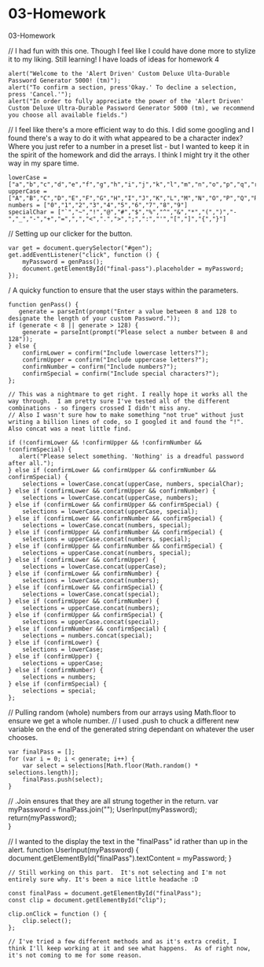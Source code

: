 # 03-Homework
03-Homework


// I had fun with this one.  Though I feel like I could have done more to stylize it to my liking.  Still learning! I have loads of ideas for homework 4

    alert("Welcome to the 'Alert Driven' Custom Deluxe Ulta-Durable Password Generator 5000! (tm)");
    alert("To confirm a section, press'Okay.' To decline a selection, press 'Cancel.'");
    alert("In order to fully appreciate the power of the 'Alert Driven' Custom Deluxe Ultra-Durable Password Generator 5000 (tm), we recommend you choose all available fields.")

// I feel like there's a more efficient way to do this. I did some googling and I found there's a way to do it with what appeared to be a character index? Where you just refer to a number in a preset list - but I wanted to keep it in the spirit of the homework and did the arrays. I think I might try it the other way in my spare time.

    lowerCase = ["a","b","c","d","e","f","g","h","i","j","k","l","m","n","o","p","q","r","s","t","u","v","w","x","y","z"]
    upperCase = ["A","B","C","D","E","F","G","H","I","J","K","L","M","N","O","P","Q","R","S","T","U","V","W","X","Y","Z"]
    numbers = ["0","1","2","3","4","5","6","7","8","9"]
    specialChar = ["`","~","!","@","#","$","%","^","&","*","(",")","-","_","-","+","=",",","<",".",">",";",":","'","[","]","{","}"]

// Setting up our clicker for the button.

    var get = document.querySelector("#gen");
    get.addEventListener("click", function () {
        myPassword = genPass();
        document.getElementById("final-pass").placeholder = myPassword;
    });

/ A quicky function to ensure that the user stays within the parameters.

    function genPass() {
       generate = parseInt(prompt("Enter a value between 8 and 128 to designate the length of your custom Password."));
    if (generate < 8 || generate > 128) {
        generate = parseInt(prompt("Please select a number between 8 and 128"));
    } else {
        confirmLower = confirm("Include lowercase letters?");
        confirmUpper = confirm("Include uppercase letters?");
        confirmNumber = confirm("Include numbers?");
        confirmSpecial = confirm("Include special characters?");        
    };
    
    // This was a nightmare to get right. I really hope it works all the way through.  I am pretty sure I've tested all of the different combinations - so fingers crossed I didn't miss any.  
    // Also I wasn't sure how to make something "not true" without just writing a billion lines of code, so I googled it and found the "!". Also concat was a neat little find.
       
    if (!confirmLower && !confirmUpper && !confirmNumber && !confirmSpecial) {
       alert("Please select something. 'Nothing' is a dreadful password after all.");
    } else if (confirmLower && confirmUpper && confirmNumber && confirmSpecial) {
        selections = lowerCase.concat(upperCase, numbers, specialChar);
    } else if (confirmLower && confirmUpper && confirmNumber) {
        selections = lowerCase.concat(upperCase, numbers);
    } else if (confirmLower && confirmUpper && confirmSpecial) {
        selections = lowerCase.concat(upperCase, special);
    } else if (confirmLower && confirmNumber && confirmSpecial) {
        selections = lowerCase.concat(numbers, special);
    } else if (confirmUpper && confirmNumber && confirmSpecial) {
        selections = upperCase.concat(numbers, special);
    } else if (confirmUpper && confirmNumber && confirmSpecial) {
        selections = upperCase.concat(numbers, special);
    } else if (confirmLower && confirmUpper) {
        selections = lowerCase.concat(upperCase);
    } else if (confirmLower && confirmNumber) {
        selections = lowerCase.concat(numbers);
    } else if (confirmLower && confirmSpecial) {
        selections = lowerCase.concat(special);
    } else if (confirmUpper && confirmNumber) {
        selections = upperCase.concat(numbers);
    } else if (confirmUpper && confirmSpecial) {
        selections = upperCase.concat(special);
    } else if (confirmNumber && confirmSpecial) {
        selections = numbers.concat(special);
    } else if (confirmLower) {
        selections = lowerCase;
    } else if (confirmUpper) {
        selections = upperCase;
    } else if (confirmNumber) {
        selections = numbers;
    } else if (confirmSpecial) {
        selections = special; 
    };
  
  // Pulling random (whole) numbers from our arrays using Math.floor to ensure we get a whole number. 
  // I used .push to chuck a different new variable on the end of the generated string dependant on whatever the user chooses. 
  
    var finalPass = [];
    for (var i = 0; i < generate; i++) {
        var select = selections[Math.floor(Math.random() * selections.length)];
        finalPass.push(select);
    }
    
   // .Join ensures that they are all strung together in the return.
    var myPassword = finalPass.join("");
    UserInput(myPassword);
    return(myPassword);      
    }    
   
   // I wanted to the display the text in the "finalPass" id rather than up in the alert.
    function UserInput(myPassword) {
        document.getElementById("finalPass").textContent = myPassword;
    }

    // Still working on this part.  It's not selecting and I'm not entirely sure why. It's been a nice little headache :D
    
    const finalPass = document.getElementById("finalPass"); 
    const clip = document.getElementById("clip"); 

    clip.onClick = function () {
        clip.select();
    };

    // I've tried a few different methods and as it's extra credit, I think I'll keep working at it and see what happens.  As of right now, it's not coming to me for some reason.

